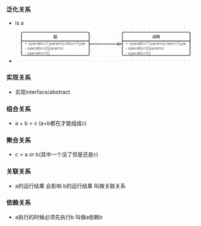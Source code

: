 ### 泛化关系

- is a
- ![image-20230208231706461](../assets/image-20230208231706461.png)

### 实现关系

- 实现interface/abstract

### 组合关系

- a + b = c (a+b都在才能组成c)

### 聚合关系

- c = a or b(其中一个没了但是还是c)

### 关联关系

- a的运行结果 会影响 b的运行结果 叫做关联关系

### 依赖关系

- a执行的时候必须先执行b  叫做a依赖b